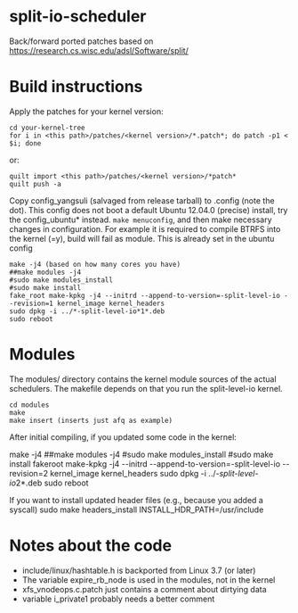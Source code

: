# split-io-scheduler
Back/forward ported patches based on https://research.cs.wisc.edu/adsl/Software/split/

# Build instructions

Apply the patches for your kernel version:

```
cd your-kernel-tree
for i in <this path>/patches/<kernel version>/*.patch*; do patch -p1 < $i; done
```

or:

```
quilt import <this path>/patches/<kernel version>/*patch*
quilt push -a
```

Copy config_yangsuli (salvaged from release tarball) to .config (note the dot). This config does not boot a default Ubuntu 12.04.0 (precise) install, try the config_ubuntu* instead.
`make menuconfig`, and then make necessary changes in configuration. For example it is required to compile BTRFS into the kernel (=y), build will fail as module. This is already set in the ubuntu config

```
make -j4 (based on how many cores you have)
##make modules -j4
#sudo make modules_install
#sudo make install
fake_root make-kpkg -j4 --initrd --append-to-version=-split-level-io --revision=1 kernel_image kernel_headers
sudo dpkg -i ../*-split-level-io*1*.deb
sudo reboot
```

# Modules
The modules/ directory contains the kernel module sources of the actual schedulers. The makefile depends on that you run the split-level-io kernel.

```
cd modules
make
make insert (inserts just afq as example)
```

After initial compiling, if you updated some code in the kernel:

make -j4
##make modules -j4
#sudo make modules_install
#sudo make install
fakeroot make-kpkg -j4 --initrd --append-to-version=-split-level-io --revision=2 kernel_image kernel_headers
sudo dpkg -i ../*-split-level-io*2*.deb
sudo reboot

If you want to install updated header files (e.g., because you added a syscall)
sudo make headers_install INSTALL_HDR_PATH=/usr/include

# Notes about the code
* include/linux/hashtable.h is backported from Linux 3.7 (or later)
* The variable expire_rb_node is used in the modules, not in the kernel
* xfs_vnodeops.c.patch just contains a comment about dirtying data
* variable i_private1 probably needs a better comment
